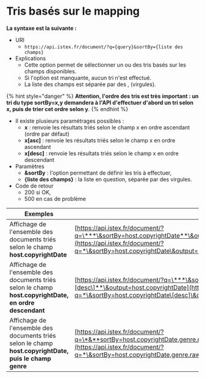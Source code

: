 # Tris basés sur le mapping

**La syntaxe est la suivante :**

* URI   &#x20;
  * `https://api.istex.fr/document/?q={query}&sortBy={liste des champs}`
* Explications   &#x20;
  * Cette option permet de sélectionner un ou des tris basés sur les champs disponibles.&#x20;
  * Si l'option est manquante, aucun tri n'est effectué.
  * La liste des champs est séparée par des , (virgules).

{% hint style="danger" %}
**Attention, l'ordre des tris est très important : un tri du type sortBy=x,y demandera à l'API d'effectuer d'abord un tri selon x, puis de trier cet ordre selon y**.
{% endhint %}

* Il existe plusieurs paramétrages possibles :&#x20;
  * **x** : renvoie les résultats triés selon le champ x en ordre ascendant (ordre par défaut)
  * **x\[asc]** : renvoie les résultats triés selon le champ x en ordre ascendant
  * **x\[desc]** : renvoie les résultats triés selon le champ x en ordre descendant
* Paramètres
  * **\&sortBy** : l'option permettant de définir les tris à effectuer,
  * **{liste des champs}** : la liste en question, séparée par des virgules.
* Code de retour
  * 200 si OK,&#x20;
  * 500 en cas de problème&#x20;

| Exemples                                                                                               |                                                                                                                                                                                                                          |
| ------------------------------------------------------------------------------------------------------ | ------------------------------------------------------------------------------------------------------------------------------------------------------------------------------------------------------------------------ |
| Affichage de l'ensemble des documents triés selon le champ **host.copyrightDate**                      | [https://api.istex.fr/document/?q=\***\&sortBy=host.copyrightDate**\&output=host.copyrightDate](https://api.istex.fr/document/?q=*\&sortBy=host.copyrightDate\&output=host.copyrightDate)                                |
| Affichage de l'ensemble des documents triés selon le champ **host.copyrightDate, en ordre descendant** | [https://api.istex.fr/document/?q=\***\&sortBy=host.copyrightDate\[desc\]**\&output=host.copyrightDate](https://api.istex.fr/document/?q=*\&sortBy=host.copyrightDate\[desc]\&output=host.copyrightDate)                 |
| Affichage de l'ensemble des documents triés selon le champ **host.copyrightDate, puis le champ genre** | [https://api.istex.fr/document/?q=\*&**sortBy=host.copyrightDate,genre.raw**\&output=host.copyrightDate,genre](https://api.istex.fr/document/?q=*\&sortBy=host.copyrightDate,genre.raw\&output=host.copyrightDate,genre) |
